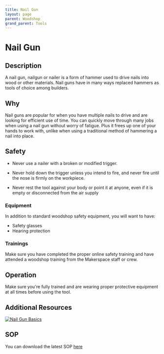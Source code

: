 ```yaml
---
title: Nail Gun
layout: page
parent: Woodshop
grand_parent: Tools
---
```


# Nail Gun

## Description

<!-- ![Band Saw](/assets/images/tools/band_saw.jpeg) -->

A nail gun, nailgun or nailer is a form of hammer used to drive nails into wood or other materials. Nail guns have in many ways replaced hammers as tools of choice among builders.

## Why

Nail guns are popular for when you have multiple nails to drive and are looking for efficient use of time. You can quickly move through many jobs when using a nail gun without worry of fatigue. Plus it frees up one of your hands to work with, unlike when using a traditional method of hammering a nail into place.

## Safety

- Never use a nailer with a broken or modified trigger.

- Never hold down the trigger unless you intend to fire,
  and never fire until the nose is firmly on the workpiece.

- Never rest the tool against your body or point it at
  anyone, even if it is empty or disconnected from the air
  supply

### Equipment

In addition to standard woodshop safety equipment, you will want to have:

- Safety glasses
- Hearing protection

### Trainings

Make sure you have completed the proper online safety training and have attended a woodshop training from the Makerspace staff or crew.

## Operation

Make sure you're fully trained and are wearing proper protective equipment at all times before using the tool.

## Additional Resources

[![Nail Gun Basics](https://img.youtube.com/vi/lFpndD8nWlM/0.jpg)](https://youtu.be/lFpndD8nWlM&ab_channel=WOODmagazine "Nail Gun Basics")

## SOP

You can download the latest SOP [here](/assets/sops/NailGun/SOP_NailGun.docx)
